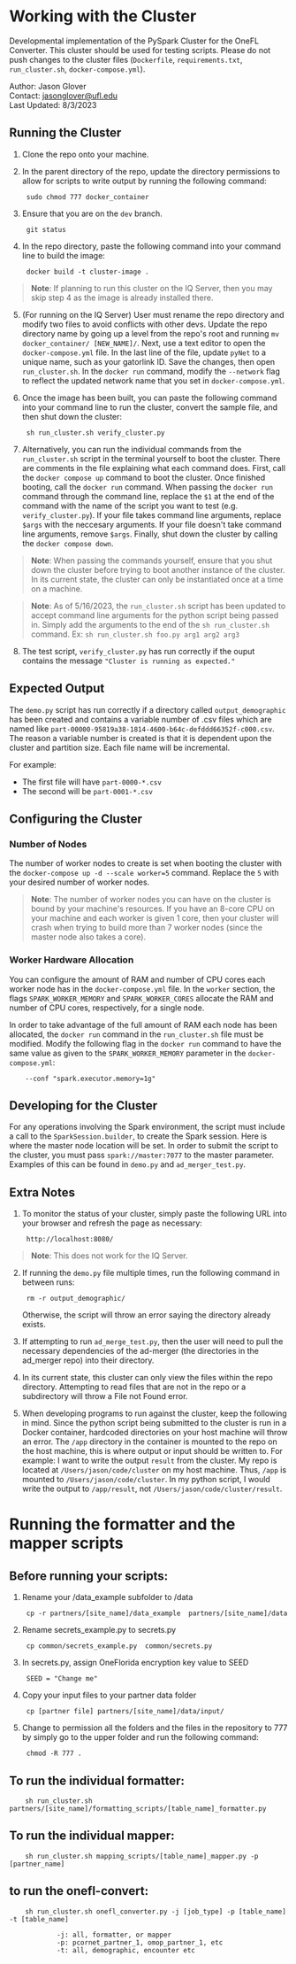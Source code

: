 # Working with the Cluster
Developmental implementation of the PySpark Cluster for the OneFL Converter. This cluster should be used for testing scripts. Please do not push changes to the cluster files (`Dockerfile`, `requirements.txt`, `run_cluster.sh`, `docker-compose.yml`).

Author: Jason Glover <br>
Contact: jasonglover@ufl.edu <br>
Last Updated: 8/3/2023 <br>

## Running the Cluster
1. Clone the repo onto your machine.
2. In the parent directory of the repo, update the directory permissions to allow for scripts to write output by running the following command:

        sudo chmod 777 docker_container
3. Ensure that you are on the `dev` branch.

        git status
        
4. In the repo directory, paste the following command into your command line to build the image:

        docker build -t cluster-image .
> **Note**: If planning to run this cluster on the IQ Server, then you may skip step 4 as the image is already installed there.
5. (For running on the IQ Server) User must rename the repo directory and modify two files to avoid conflicts with other devs. Update the repo directory name by going up a level from the repo's root and running `mv docker_container/ [NEW_NAME]/`. Next, use a text editor to open the `docker-compose.yml` file. In the last line of the file, update `pyNet` to a unique name, such as your gatorlink ID. Save the changes, then open `run_cluster.sh`. In the `docker run` command, modify the `--network` flag to reflect the updated network name that you set in `docker-compose.yml`.
6. Once the image has been built, you can paste the following command into your command line to run the cluster, convert the sample file, and then shut down the cluster:

        sh run_cluster.sh verify_cluster.py
7. Alternatively, you can run the individual commands from the `run_cluster.sh` script in the terminal yourself to boot the cluster. There are comments in the file explaining what each command does. First, call the `docker compose up` command to boot the cluster. Once finished booting, call the `docker run` command. When passing the `docker run` command through the command line, replace the `$1` at the end of the command with the name of the script you want to test (e.g. `verify_cluster.py`). If your file takes command line arguments, replace `$args` with the neccesary arguments. If your file doesn't take command line arguments, remove `$args`. Finally, shut down the cluster by calling the `docker compose down`.

> **Note**: When passing the commands yourself, ensure that you shut down the cluster before trying to boot another instance of the cluster. In its current state, the cluster can only be instantiated once at a time on a machine.

> **Note**: As of 5/16/2023, the `run_cluster.sh` script has been updated to accept command line arguments for the python script being passed in. Simply add the arguments to the end of the `sh run_cluster.sh` command. Ex: `sh run_cluster.sh foo.py arg1 arg2 arg3`

8. The test script, `verify_cluster.py` has run correctly if the ouput contains the message `"Cluster is running as expected."`

## Expected Output

The `demo.py` script has run correctly if a directory called `output_demographic` has been created and contains a variable number of .csv files which are named like `part-00000-95819a38-1814-4600-b64c-defddd66352f-c000.csv`. The reason a variable number is created is that it is dependent upon the cluster and partition size. Each file name will be incremental.

For example:
- The first file will have `part-0000-*.csv`
- The second will be `part-0001-*.csv`

## Configuring the Cluster

### Number of Nodes

The number of worker nodes to create is set when booting the cluster with the `docker-compose up -d --scale worker=5` command. Replace the `5` with your desired number of worker nodes.

> **Note**: The number of worker nodes you can have on the cluster is bound by your machine's resources. If you have an 8-core CPU on your machine and each worker is given 1 core, then your cluster will crash when trying to build more than 7 worker nodes (since the master node also takes a core).

### Worker Hardware Allocation

You can configure the amount of RAM and number of CPU cores each worker node has in the `docker-compose.yml` file. In the `worker` section, the flags `SPARK_WORKER_MEMORY` and `SPARK_WORKER_CORES` allocate the RAM and number of CPU cores, respectively, for a single node.

In order to take advantage of the full amount of RAM each node has been allocated, the `docker run` command in the `run_cluster.sh` file must be modified. Modify the following flag in the `docker run` command to have the same value as given to the `SPARK_WORKER_MEMORY` parameter in the `docker-compose.yml`:

        --conf "spark.executor.memory=1g"

## Developing for the Cluster

For any operations involving the Spark environment, the script must include a call to the `SparkSession.builder`, to create the Spark session. Here is where the master node location will be set. In order to submit the script to the cluster, you must pass `spark://master:7077` to the master parameter. Examples of this can be found in `demo.py` and `ad_merger_test.py`.

## Extra Notes

1. To monitor the status of your cluster, simply paste the following URL into your browser and refresh the page as necessary:

        http://localhost:8080/ 
> **Note**: This does not work for the IQ Server.


2. If running the `demo.py` file multiple times, run the following command in between runs:

        rm -r output_demographic/

    Otherwise, the script will throw an error saying the directory already exists.

3. If attempting to run `ad_merge_test.py`, then the user will need to pull the necessary dependencies of the ad-merger (the directories in the ad_merger repo) into their directory. 

4. In its current state, this cluster can only view the files within the repo directory. Attempting to read files that are not in the repo or a subdirectory will throw a File not Found error.

5. When developing programs to run against the cluster, keep the following in mind. Since the python script being submitted to the cluster is run in a Docker container, hardcoded directories on your host machine will throw an error. The `/app` directory in the container is mounted to the repo on the host machine, this is where output or input should be written to. For example: I want to write the output `result` from the cluster. My repo is located at `/Users/jason/code/cluster` on my host machine. Thus, `/app` is mounted to `/Users/jason/code/cluster`. In my python script, I would write the output to `/app/result`, not `/Users/jason/code/cluster/result`.



# Running the formatter and the mapper scripts


## Before running your scripts:

1. Rename your /data_example subfolder to /data

        cp -r partners/[site_name]/data_example  partners/[site_name]/data


2. Rename secrets_example.py to secrets.py

        cp common/secrets_example.py  common/secrets.py


3. In secrets.py, assign OneFlorida encryption key value to SEED

        SEED = "Change me"


4. Copy your input files to your partner data folder

        cp [partner file] partners/[site_name]/data/input/
        
5. Change to permission all the folders and the files in the repository to 777 by simply go to the upper folder and run the following command:

        chmod -R 777 .


## To run the individual formatter:

        sh run_cluster.sh partners/[site_name]/formatting_scripts/[table_name]_formatter.py


## To run the individual mapper:

        sh run_cluster.sh mapping_scripts/[table_name]_mapper.py -p [partner_name]


## to run the onefl-convert:
        sh run_cluster.sh onefl_converter.py -j [job_type] -p [table_name] -t [table_name]

                -j: all, formatter, or mapper
                -p: pcornet_partner_1, omop_partner_1, etc
                -t: all, demographic, encounter etc 
